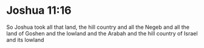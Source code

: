 # Joshua 11:16

So Joshua took all that land, the hill country and all the Negeb and all the land of Goshen and the lowland and the Arabah and the hill country of Israel and its lowland

